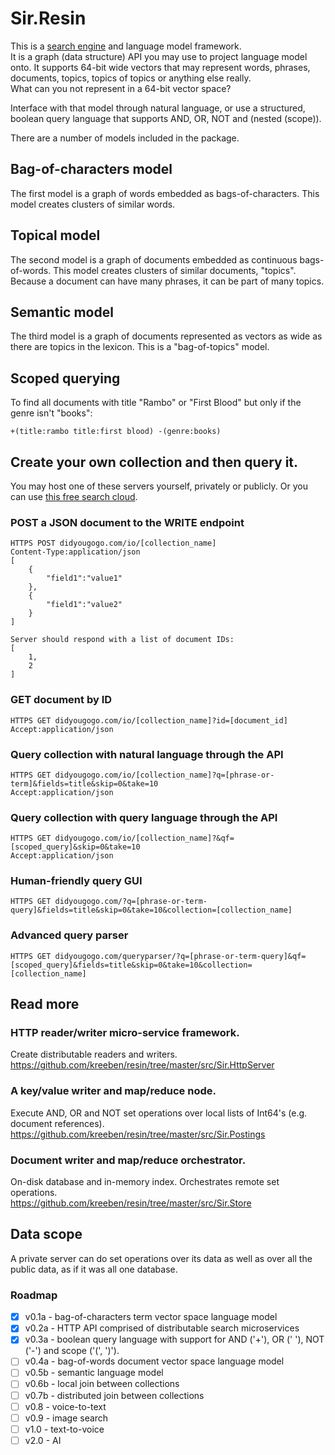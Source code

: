 # Sir.Resin

This is a [search engine](https://didyougogo.com) and language model framework.  
It is a graph (data structure) API you may use to project language model onto.
It supports 64-bit wide vectors that may represent words, phrases, documents, topics, topics of topics or anything else really.  
What can you not represent in a 64-bit vector space?  
  
Interface with that model through natural language, or use a structured, 
boolean query language that supports AND, OR, NOT and (nested (scope)). 

There are a number of models included in the package.

## Bag-of-characters model

The first model is a graph of words embedded as bags-of-characters. This model creates clusters of similar words.

## Topical model

The second model is a graph of documents embedded as continuous bags-of-words. 
This model creates clusters of similar documents, "topics".
Because a document can have many phrases, it can be part of many topics.

## Semantic model

The third model is a graph of documents represented as vectors as wide as there are topics in the lexicon.
This is a "bag-of-topics" model. 

## Scoped querying

To find all documents with title "Rambo" or "First Blood" but only if the genre isn't "books":

	+(title:rambo title:first blood) -(genre:books)

## Create your own collection and then query it.

You may host one of these servers yourself, privately or publicly. Or you can use [this free search cloud](https://didyougogo.com).

### POST a JSON document to the WRITE endpoint

	HTTPS POST didyougogo.com/io/[collection_name]
	Content-Type:application/json
	[
		{
			"field1":"value1"
		},
		{
			"field1":"value2"
		}
	]

	Server should respond with a list of document IDs:
	[
		1,
		2
	]

### GET document by ID

	HTTPS GET didyougogo.com/io/[collection_name]?id=[document_id]
	Accept:application/json

### Query collection with natural language through the API

	HTTPS GET didyougogo.com/io/[collection_name]?q=[phrase-or-term]&fields=title&skip=0&take=10  
	Accept:application/json

### Query collection with query language through the API

	HTTPS GET didyougogo.com/io/[collection_name]?&qf=[scoped_query]&skip=0&take=10  
	Accept:application/json

### Human-friendly query GUI

	HTTPS GET didyougogo.com/?q=[phrase-or-term-query]&fields=title&skip=0&take=10&collection=[collection_name]

### Advanced query parser

	HTTPS GET didyougogo.com/queryparser/?q=[phrase-or-term-query]&qf=[scoped_query]&fields=title&skip=0&take=10&collection=[collection_name]

## Read more

### HTTP reader/writer micro-service framework.
Create distributable readers and writers.  
https://github.com/kreeben/resin/tree/master/src/Sir.HttpServer

### A key/value writer and map/reduce node. 
Execute AND, OR and NOT set operations over local lists of Int64's (e.g. document references).  
https://github.com/kreeben/resin/tree/master/src/Sir.Postings

### Document writer and map/reduce orchestrator. 
On-disk database and in-memory index. Orchestrates remote set operations.   
https://github.com/kreeben/resin/tree/master/src/Sir.Store

## Data scope

A private server can do set operations over its data as well as over all the public data, as if it was all one database.

### Roadmap

- [x] v0.1a - bag-of-characters term vector space language model
- [x] v0.2a - HTTP API comprised of distributable search microservices
- [x] v0.3a - boolean query language with support for AND ('+'), OR (' '), NOT ('-') and scope ('(', ')').
- [ ] v0.4a - bag-of-words document vector space language model
- [ ] v0.5b - semantic language model
- [ ] v0.6b - local join between collections
- [ ] v0.7b - distributed join between collections
- [ ] v0.8 - voice-to-text
- [ ] v0.9 - image search
- [ ] v1.0 - text-to-voice
- [ ] v2.0 - AI
